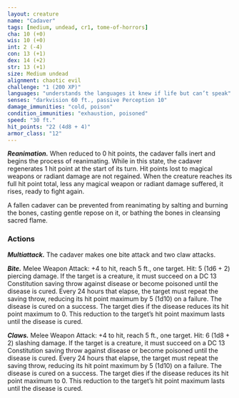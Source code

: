```yaml
---
layout: creature
name: "Cadaver"
tags: [medium, undead, cr1, tome-of-horrors]
cha: 10 (+0)
wis: 10 (+0)
int: 2 (-4)
con: 13 (+1)
dex: 14 (+2)
str: 13 (+1)
size: Medium undead
alignment: chaotic evil
challenge: "1 (200 XP)"
languages: "understands the languages it knew if life but can’t speak"
senses: "darkvision 60 ft., passive Perception 10"
damage_immunities: "cold, poison"
condition_immunities: "exhaustion, poisoned"
speed: "30 ft."
hit_points: "22 (4d8 + 4)"
armor_class: "12"
---
```


***Reanimation.*** When reduced to 0 hit points, the cadaver falls inert
and begins the process of reanimating. While in this state, the cadaver
regenerates 1 hit point at the start of its turn. Hit points lost to magical
weapons or radiant damage are not regained. When the creature reaches
its full hit point total, less any magical weapon or radiant damage suffered,
it rises, ready to fight again.

A fallen cadaver can be prevented from reanimating by salting and
burning the bones, casting gentle repose on it, or bathing the bones in
cleansing sacred flame.

### Actions

***Multiattack.*** The cadaver makes one bite attack and two claw attacks.

***Bite.*** Melee Weapon Attack: +4 to hit, reach 5 ft., one target. Hit: 5 (1d6 + 2) piercing damage. If the target is a creature, it must succeed on a DC
13 Constitution saving throw against disease or become poisoned until
the disease is cured. Every 24 hours that elapse, the target must repeat the
saving throw, reducing its hit point maximum by 5 (1d10) on a failure.
The disease is cured on a success. The target dies if the disease reduces its
hit point maximum to 0. This reduction to the target’s hit point maximum
lasts until the disease is cured.

***Claws.*** Melee Weapon Attack: +4 to hit, reach 5 ft., one target. Hit: 6
(1d8 + 2) slashing damage. If the target is a creature, it must succeed on
a DC 13 Constitution saving throw against disease or become poisoned
until the disease is cured. Every 24 hours that elapse, the target must
repeat the saving throw, reducing its hit point maximum by 5 (1d10) on
a failure. The disease is cured on a success. The target dies if the disease
reduces its hit point maximum to 0. This reduction to the target’s hit point
maximum lasts until the disease is cured.
